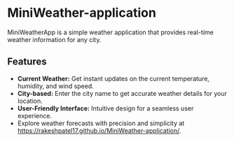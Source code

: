 # MiniWeather-application

MiniWeatherApp is a simple weather application that provides real-time weather information for any city.

## Features

- **Current Weather:** Get instant updates on the current temperature, humidity, and wind speed.
- **City-based:** Enter the city name to get accurate weather details for your location.
- **User-Friendly Interface:** Intuitive design for a seamless user experience.
- Explore weather forecasts with precision and simplicity at https://rakeshpatel17.github.io/MiniWeather-application/.







